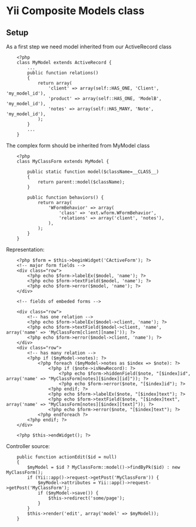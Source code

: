 Yii Composite Models class
==========================

Setup
-----
As a first step we need model inherited from our ActiveRecord class

		<?php
		class MyModel extends ActiveRecord {
			...
			public function relations()
			{
				return array(
					'client' => array(self::HAS_ONE, 'Client', 'my_model_id'),
					'product' => array(self::HAS_ONE, 'ModelB', 'my_model_id'),
					'notes' => array(self::HAS_MANY, 'Note', 'my_model_id'),
				);
			}
			...
    	}

The complex form should be inherited from MyModel class

		<?php
		class MyClassForm extends MyModel {

			public static function model($className=__CLASS__)
			{
				return parent::model($className);
			}

			public function behaviors() {
				return array(
					'WFormBehavior' => array(
						'class' => 'ext.wform.WFormBehavior',
						'relations' => array('client', 'notes'),
					),
				);
			}
		}

Representation:

		<?php $form = $this->beginWidget('CActiveForm'); ?>
		<!-- major form fields -->
		<div class="row">
			<?php echo $form->labelEx($model, 'name'); ?>
			<?php echo $form->textField($model, 'name'); ?>
			<?php echo $form->error($model, 'name'); ?>
		</div>

		<!-- fields of embeded forms -->

		<div class="row">
			<!-- has one relation -->
			<?php echo $form->labelEx($model->client, 'name'); ?>
			<?php echo $form->textField($model->client, 'name', array('name' => 'MyClassForm[client][name]')); ?>
			<?php echo $form->error($model->client, 'name'); ?>
		</div>
		<div class="row">
			<!-- has many relation -->
			<?php if ($myModel->notes): ?>
				<?php foreach ($myModel->notes as $index => $note): ?>
					<?php if ($note->isNewRecord): ?>
						<?php echo $form->hiddenField($note, "[$index]id", array('name' => "MyClassForm[notes][$index][id]")); ?>
						<?php echo $form->error($note, "[$index]id"); ?>
					<?php endif; ?>
					<?php echo $form->labelEx($note, "[$index]text"); ?>
					<?php echo $form->textField($note, "[$index]text", array('name' => "MyClassForm[notes][$index][text]")); ?>
					<?php echo $form->error($note, "[$index]text"); ?>
				<?php endforeach ?>
			<?php endif; ?>
		</div>

		<?php $this->endWidget(); ?>

Controller source:

	    public function actionEdit($id = null)
    	{
    		$myModel = $id ? MyClassForm::model()->findByPk($id) : new MyClassForm();
    		if (Yii::app()->request->getPost('MyClassForm')) {
    		    $myModel->attributes = Yii::app()->request->getPost('MyClassForm');
    		    if ($myModel->save()) {
    		        $this->redirect('some/page');
    		    }
    		}
    		$this->render('edit', array('model' => $myModel));
    	}
